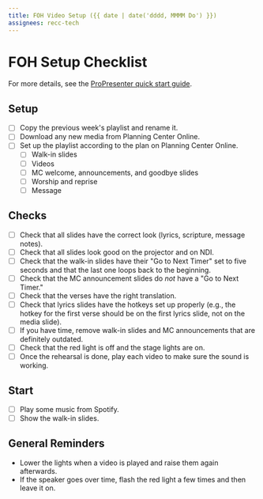 ```yaml
---
title: FOH Video Setup ({{ date | date('dddd, MMMM Do') }})
assignees: recc-tech
---
```


# FOH Setup Checklist

For more details, see the [ProPresenter quick start guide](https://github.com/recc-tech/tech/wiki/ProPresenter-Quick-Start-Guide).

## Setup

- [ ] Copy the previous week's playlist and rename it.
- [ ] Download any new media from Planning Center Online.
- [ ] Set up the playlist according to the plan on Planning Center Online.
    - [ ] Walk-in slides
    - [ ] Videos
    - [ ] MC welcome, announcements, and goodbye slides
    - [ ] Worship and reprise
    - [ ] Message

## Checks

- [ ] Check that all slides have the correct look (lyrics, scripture, message notes).
- [ ] Check that all slides look good on the projector and on NDI.
- [ ] Check that the walk-in slides have their "Go to Next Timer" set to five seconds and that the last one loops back to the beginning.
- [ ] Check that the MC announcement slides do _not_ have a "Go to Next Timer."
- [ ] Check that the verses have the right translation.
- [ ] Check that lyrics slides have the hotkeys set up properly (e.g., the hotkey for the first verse should be on the first lyrics slide, not on the media slide).
- [ ] If you have time, remove walk-in slides and MC announcements that are definitely outdated.
- [ ] Check that the red light is off and the stage lights are on.
- [ ] Once the rehearsal is done, play each video to make sure the sound is working.

## Start

- [ ] Play some music from Spotify.
- [ ] Show the walk-in slides.

## General Reminders

- Lower the lights when a video is played and raise them again afterwards.
- If the speaker goes over time, flash the red light a few times and then leave it on.
 
